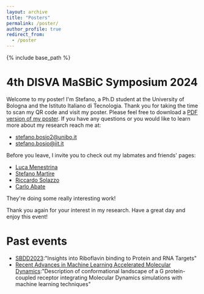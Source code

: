 ```yaml
---
layout: archive
title: "Posters"
permalink: /poster/
author_profile: true
redirect_from:
  - /poster
---
```


{% include base_path %}

# 4th DISVA MaSBiC Symposium 2024

Welcome to my poster! I'm Stefano, a Ph.D student at the University of Bologna and the Istituto Italiano di Tecnologia. Thank you for taking the time to scan my QR code and visit my poster.
Please feel free to download a [PDF version of my poster](https://stefano-bosio.github.io/files/CECAM55_Bosio.pdf). 
If you have any questions or you would like to learn more about my research reach me at:

* stefano.bosio2@unibo.it
* stefano.bosio@iit.it 

Before you leave, I invite you to check out my labmates and friends' pages: 

* [Luca Menestrina](https://www.linkedin.com/in/lucamenestrina/?locale=en_US)
* [Stefano Martire](https://www.stefanomartire.it/)
* [Riccardo Solazzo](https://www.linkedin.com/in/riccardo-solazzo-8a38081a9/?originalSubdomain=it)
* [Carlo Abate](https://www.linkedin.com/in/carloabate/?originalSubdomain=it)

They're doing some really interesting work!

Thank you again for your interest in my research. Have a great day and enjoy this event!

# Past events

* [SBDD2023](https://stefano-bosio.github.io/files/Poster_SBDD_2023.pdf):"Insights into Riboflavin binding to Protein and RNA Targets"
* [Recent Advances in Machine Learning Accelerated Molecular Dynamics](https://stefano-bosio.github.io/files/CECAM2022.pdf):"Description of conformational landscape of a G protein-coupled receptor integrating Molecular Dynamics simulations with machine learning techniques"
  